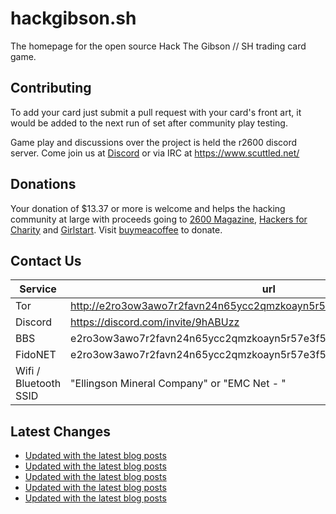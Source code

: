 # hackgibson.sh
The homepage for the open source Hack The Gibson // SH trading card game.


## Contributing

To add your card just submit a pull request with your card's front art, it would be added to the next run of set after community play testing.

Game play and discussions over the project is held the r2600 discord server. Come join us at [Discord](https://discord.com/invite/9hABUzz) or via IRC at https://www.scuttled.net/


## Donations

Your donation of $13.37 or more is welcome and helps the hacking community at large with proceeds going to [2600 Magazine](https://2600.com/), [Hackers for Charity](https://hackersforcharity.org) and [Girlstart](https://girlstart.org).  Visit [buymeacoffee](https://www.buymeacoffee.com/hackgibson.sh) to donate.


## Contact Us

Service | url
-|-
Tor | http://e2ro3ow3awo7r2favn24n65ycc2qmzkoayn5r57e3f56nvjwdcgg32ad.onion
Discord | https://discord.com/invite/9hABUzz
BBS | e2ro3ow3awo7r2favn24n65ycc2qmzkoayn5r57e3f56nvjwdcgg32ad.onion:23
FidoNET | e2ro3ow3awo7r2favn24n65ycc2qmzkoayn5r57e3f56nvjwdcgg32ad.onion:24554
Wifi / Bluetooth SSID | "Ellingson Mineral Company" or "EMC Net - <fidonet address>"

## Latest Changes
<!-- BLOG-POST-LIST:START -->
- [Updated with the latest blog posts](https://github.com/DFW2600/hackgibson.sh/commit/a481b62c40d48a29aadacb8077dd53fbd59ae416)
- [Updated with the latest blog posts](https://github.com/DFW2600/hackgibson.sh/commit/8a80f80e649b0c46867256ff07e943ca2e98bd11)
- [Updated with the latest blog posts](https://github.com/DFW2600/hackgibson.sh/commit/1210246c9d7fdd35133d70bfbc2adf82faed0e7c)
- [Updated with the latest blog posts](https://github.com/DFW2600/hackgibson.sh/commit/fafbe250d7d90ab57badaa3a1a4939c57163bc1c)
- [Updated with the latest blog posts](https://github.com/DFW2600/hackgibson.sh/commit/8ce5e2f9d230d42cbdcfd435dd8ec7e9cf9f63e5)
<!-- BLOG-POST-LIST:END -->
